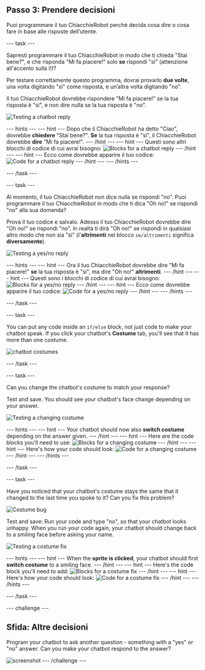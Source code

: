 ## Passo 3: Prendere decisioni

Puoi programmare il tuo ChiacchieRobot perché decida cosa dire o cosa fare in base alle risposte dell’utente.

\--- task \---

Sapresti programmare il tuo ChiacchieRobot in modo che ti chieda "Stai bene?", e che risponda "Mi fa piacere!" solo **se** rispondi "sì" (attenzione all'accento sulla ì!)?

Per testare correttamente questo programma, dovrai provarlo **due volte**, una volta digitando "sì" come risposta, e un’altra volta digitando "no".

Il tuo ChiacchieRobot dovrebbe rispondere "Mi fa piacere!" se la tua risposta è "sì", e non dire nulla se la tua risposta è "no".

![Testing a chatbot reply](images/chatbot-if-test.png)

\--- hints \--- \--- hint \--- Dopo che il ChiacchieRobot ha detto "Ciao", dovrebbe **chiedere** "Stai bene?". **Se** la tua risposta è "sì", il ChiacchieRobot dovrebbe **dire** "Mi fa piacere!". \--- /hint \--- \--- hint \--- Questi sono altri blocchi di codice di cui avrai bisogno: ![Blocks for a chatbot reply](images/chatbot-if-blocks.png) \--- /hint \--- \--- hint \--- Ecco come dovrebbe apparire il tuo codice: ![Code for a chatbot reply](images/chatbot-if-code.png) \--- /hint \--- \--- /hints \---

\--- /task \---

\--- task \---

Al momento, il tuo ChiacchieRobot non dice nulla se rispondi "no". Puoi programmare il tuo ChiacchieRobot in modo che ti dica "Oh no!" se rispondi "no" alla sua domanda?

Prova il tuo codice e salvalo. Adesso il tuo ChiacchieRobot dovrebbe dire "Oh no!" se rispondi "no". In realtà ti dirà "Oh no!" se rispondi in qualsiasi altro modo che non sia "sì" (l'**altrimenti** nel blocco `se/altrimenti` significa **diversamente**).

![Testing a yes/no reply](images/chatbot-if-else-test.png)

\--- hints \--- \--- hint \--- Ora il tuo ChiacchieRobot dovrebbe dire "Mi fa piacere!" **se** la tua risposta è "sì", ma dire "Oh no!" **altrimenti**. \--- /hint \--- \--- hint \--- Questi sono i blocchi di codice di cui avrai bisogno: ![Blocks for a yes/no reply](images/chatbot-if-else-blocks.png) \--- /hint \--- \--- hint \--- Ecco come dovrebbe apparire il tuo codice: ![Code for a yes/no reply](images/chatbot-if-else-code.png) \--- /hint \--- \--- /hints \---

\--- /task \---

\--- task \---

You can put any code inside an `if/else` block, not just code to make your chatbot speak. If you click your chatbot's **Costume** tab, you'll see that it has more than one costume.

![chatbot costumes](images/chatbot-costume-view.png)

\--- /task \---

\--- task \---

Can you change the chatbot's costume to match your response?

Test and save. You should see your chatbot's face change depending on your answer.

![Testing a changing costume](images/chatbot-costume-test.png)

\--- hints \--- \--- hint \--- Your chatbot should now also **switch costume** depending on the answer given. \--- /hint \--- \--- hint \--- Here are the code blocks you'll need to use: ![Blocks for a changing costume](images/chatbot-costume-blocks.png) \--- /hint \--- \--- hint \--- Here's how your code should look: ![Code for a changing costume](images/chatbot-costume-code.png) \--- /hint \--- \--- /hints \---

\--- /task \---

\--- task \---

Have you noticed that your chatbot's costume stays the same that it changed to the last time you spoke to it? Can you fix this problem?

![Costume bug](images/chatbot-costume-bug-test.png)

Test and save: Run your code and type "no", so that your chatbot looks unhappy. When you run your code again, your chatbot should change back to a smiling face before asking your name.

![Testing a costume fix](images/chatbot-costume-fix-test.png)

\--- hints \--- \--- hint \--- When the **sprite is clicked**, your chatbot should first **switch costume** to a smiling face. \--- /hint \--- \--- hint \--- Here's the code block you'll need to add: ![Blocks for a costume fix](images/chatbot-costume-fix-blocks.png) \--- /hint \--- \--- hint \--- Here's how your code should look: ![Code for a costume fix](images/chatbot-costume-fix-code.png) \--- /hint \--- \--- /hints \---

\--- /task \---

\--- challenge \---

## Sfida: Altre decisioni

Program your chatbot to ask another question - something with a "yes" or "no" answer. Can you make your chatbot respond to the answer?

![screenshot](images/chatbot-joke.png) \--- /challenge \---